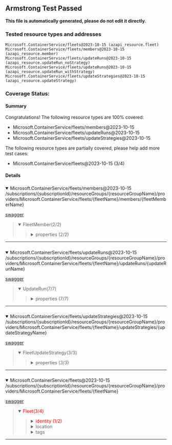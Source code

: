 ## Armstrong Test Passed

__This file is automatically generated, please do not edit it directly.__

### Tested resource types and addresses

```
Microsoft.ContainerService/fleets@2023-10-15 (azapi_resource.fleet)
Microsoft.ContainerService/fleets/members@2023-10-15 (azapi_resource.member)
Microsoft.ContainerService/fleets/updateRuns@2023-10-15 (azapi_resource.updateRun_noStrategy)
Microsoft.ContainerService/fleets/updateRuns@2023-10-15 (azapi_resource.updateRun_withStrategy)
Microsoft.ContainerService/fleets/updateStrategies@2023-10-15 (azapi_resource.updateStrategy)
```

### Coverage Status:

#### Summary

Congratulations! The following resource types are 100% covered:

- Microsoft.ContainerService/fleets/members@2023-10-15
- Microsoft.ContainerService/fleets/updateRuns@2023-10-15
- Microsoft.ContainerService/fleets/updateStrategies@2023-10-15

The following resource types are partially covered, please help add more test cases:

- Microsoft.ContainerService/fleets@2023-10-15 (3/4)



#### Details

##### <!-- Microsoft.ContainerService/fleets/members@2023-10-15 -->
<details open>
<summary>Microsoft.ContainerService/fleets/members@2023-10-15  /subscriptions/{subscriptionId}/resourceGroups/{resourceGroupName}/providers/Microsoft.ContainerService/fleets/{fleetName}/members/{fleetMemberName}</summary>

[swagger](https://raw.githubusercontent.com/Azure/azure-rest-api-specs/main/specification/containerservice/resource-manager/Microsoft.ContainerService/fleet/stable/2023-10-15/fleets.json)
<blockquote>
<details open>
<summary><span>FleetMember(2/2)</span></summary>
<blockquote>

<!-- #.properties -->
<details>
<summary><span>properties (2/2)</span></summary>
<blockquote>

<!-- #.properties.clusterResourceId -->
<details>
<summary><span>clusterResourceId</span></summary>

</details>

<!-- #.properties.group -->
<details>
<summary><span>group</span></summary>

</details>

</blockquote>
</details>

</blockquote>
</details>

</blockquote>
</details>

---

##### <!-- Microsoft.ContainerService/fleets/updateRuns@2023-10-15 -->
<details open>
<summary>Microsoft.ContainerService/fleets/updateRuns@2023-10-15  /subscriptions/{subscriptionId}/resourceGroups/{resourceGroupName}/providers/Microsoft.ContainerService/fleets/{fleetName}/updateRuns/{updateRunName}</summary>

[swagger](https://raw.githubusercontent.com/Azure/azure-rest-api-specs/main/specification/containerservice/resource-manager/Microsoft.ContainerService/fleet/stable/2023-10-15/fleets.json)
<blockquote>
<details open>
<summary><span>UpdateRun(7/7)</span></summary>
<blockquote>

<!-- #.properties -->
<details>
<summary><span>properties (7/7)</span></summary>
<blockquote>

<!-- #.properties.managedClusterUpdate -->
<details>
<summary><span>managedClusterUpdate (3/3)</span></summary>
<blockquote>

<!-- #.properties.managedClusterUpdate.nodeImageSelection -->
<details>
<summary><span>nodeImageSelection (1/1)</span></summary>
<blockquote>

<!-- #.properties.managedClusterUpdate.nodeImageSelection.type -->
<details>
<summary><span>type</span></summary>

</details>

</blockquote>
</details>

<!-- #.properties.managedClusterUpdate.upgrade -->
<details>
<summary><span>upgrade (2/2)</span></summary>
<blockquote>

<!-- #.properties.managedClusterUpdate.upgrade.kubernetesVersion -->
<details>
<summary><span>kubernetesVersion</span></summary>

</details>

<!-- #.properties.managedClusterUpdate.upgrade.type -->
<details>
<summary><span>type</span></summary>

</details>

</blockquote>
</details>

</blockquote>
</details>

<!-- #.properties.strategy -->
<details>
<summary><span>strategy (3/3)</span></summary>
<blockquote>

<!-- #.properties.strategy.stages -->
<details>
<summary><span>stages (3/3)</span></summary>
<blockquote>

<!-- #.properties.strategy.stages[].afterStageWaitInSeconds -->
<details>
<summary><span>afterStageWaitInSeconds</span></summary>

</details>

<!-- #.properties.strategy.stages[].groups -->
<details>
<summary><span>groups (1/1)</span></summary>
<blockquote>

<!-- #.properties.strategy.stages[].groups[].name -->
<details>
<summary><span>name</span></summary>

</details>

</blockquote>
</details>

<!-- #.properties.strategy.stages[].name -->
<details>
<summary><span>name</span></summary>

</details>

</blockquote>
</details>

</blockquote>
</details>

<!-- #.properties.updateStrategyId -->
<details>
<summary><span>updateStrategyId</span></summary>

</details>

</blockquote>
</details>

</blockquote>
</details>

</blockquote>
</details>

---

##### <!-- Microsoft.ContainerService/fleets/updateStrategies@2023-10-15 -->
<details open>
<summary>Microsoft.ContainerService/fleets/updateStrategies@2023-10-15  /subscriptions/{subscriptionId}/resourceGroups/{resourceGroupName}/providers/Microsoft.ContainerService/fleets/{fleetName}/updateStrategies/{updateStrategyName}</summary>

[swagger](https://raw.githubusercontent.com/Azure/azure-rest-api-specs/main/specification/containerservice/resource-manager/Microsoft.ContainerService/fleet/stable/2023-10-15/fleets.json)
<blockquote>
<details open>
<summary><span>FleetUpdateStrategy(3/3)</span></summary>
<blockquote>

<!-- #.properties -->
<details>
<summary><span>properties (3/3)</span></summary>
<blockquote>

<!-- #.properties.strategy -->
<details>
<summary><span>strategy (3/3)</span></summary>
<blockquote>

<!-- #.properties.strategy.stages -->
<details>
<summary><span>stages (3/3)</span></summary>
<blockquote>

<!-- #.properties.strategy.stages[].afterStageWaitInSeconds -->
<details>
<summary><span>afterStageWaitInSeconds</span></summary>

</details>

<!-- #.properties.strategy.stages[].groups -->
<details>
<summary><span>groups (1/1)</span></summary>
<blockquote>

<!-- #.properties.strategy.stages[].groups[].name -->
<details>
<summary><span>name</span></summary>

</details>

</blockquote>
</details>

<!-- #.properties.strategy.stages[].name -->
<details>
<summary><span>name</span></summary>

</details>

</blockquote>
</details>

</blockquote>
</details>

</blockquote>
</details>

</blockquote>
</details>

</blockquote>
</details>

---

##### <!-- Microsoft.ContainerService/fleets@2023-10-15 -->
<details open>
<summary>Microsoft.ContainerService/fleets@2023-10-15  /subscriptions/{subscriptionId}/resourceGroups/{resourceGroupName}/providers/Microsoft.ContainerService/fleets/{fleetName}</summary>

[swagger](https://raw.githubusercontent.com/Azure/azure-rest-api-specs/main/specification/containerservice/resource-manager/Microsoft.ContainerService/fleet/stable/2023-10-15/fleets.json)
<blockquote>
<details open>
<summary><span style="color:red">Fleet(3/4)</span></summary>
<blockquote>

<!-- #.identity -->
<details>
<summary><span style="color:red">identity (1/2)</span></summary>
<blockquote>

<!-- #.identity.type -->
<details>
<summary><span>type</span></summary>

</details>

<!-- #.identity.userAssignedIdentities -->
<details>
<summary><span style="color:red">userAssignedIdentities</span></summary>

</details>

</blockquote>
</details>

<!-- #.location -->
<details>
<summary><span>location</span></summary>

</details>

<!-- #.tags -->
<details>
<summary><span>tags</span></summary>

</details>

</blockquote>
</details>

</blockquote>
</details>

---

